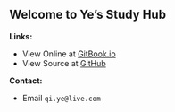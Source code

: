 ## Welcome to Ye’s Study Hub

**Links:**

- View Online at [GitBook.io](https://yeqi.gitbook.io/notes/)
- View Source at [GitHub](https://github.com/huegoxaga)

**Contact:**

- Email `qi.ye@live.com`
